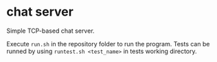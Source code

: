 # chat server
Simple TCP-based chat server.

Execute `run.sh` in the repository folder to run the program. Tests can be
runned by using `runtest.sh <test_name>` in tests working directory.
